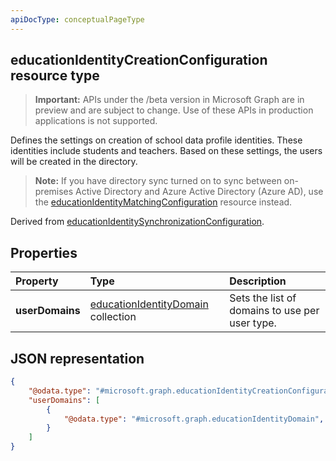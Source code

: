 ```yaml
---
apiDocType: conceptualPageType
---
```

## educationIdentityCreationConfiguration resource type

> **Important:** APIs under the /beta version in Microsoft Graph are in preview and are subject to change. Use of these APIs in production applications is not supported.

Defines the settings on creation of school data profile identities. These identities include students and teachers. Based on these settings, the users will be created in the directory.

> **Note:** If you have directory sync turned on to sync between on-premises Active Directory and Azure Active Directory (Azure AD), use the [educationIdentityMatchingConfiguration](educationidentitymatchingconfiguration.md) resource instead.

Derived from [educationIdentitySynchronizationConfiguration](educationIdentitySynchronizationConfiguration.md).

## Properties

| Property | Type | Description |
|:-|:-|:-|
| **userDomains** | [educationIdentityDomain](educationidentitydomain.md) collection |  Sets the list of domains to use per user type.  |


## JSON representation
<!-- {
  "blockType": "resource",
  "optionalProperties": [

  ],
  "@odata.type": "#microsoft.graph.educationIdentityCreationConfiguration"
}-->

```json
{
    "@odata.type": "#microsoft.graph.educationIdentityCreationConfiguration",
    "userDomains": [
        {
            "@odata.type": "#microsoft.graph.educationIdentityDomain",
        }
    ]
}
```